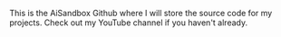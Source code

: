 This is the AiSandbox Github where I will store the source code for my projects. Check out my YouTube channel if you haven't already.
